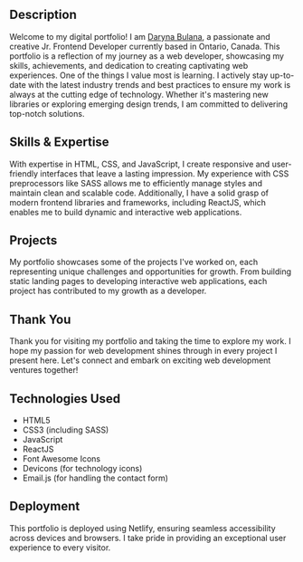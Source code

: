 <h2>Description</h2>

Welcome to my digital portfolio! I am <u>Daryna Bulana</u>, a passionate and creative Jr. Frontend Developer currently based in Ontario, Canada. This portfolio is a reflection of my journey as a web developer, showcasing my skills, achievements, and dedication to creating captivating web experiences. One of the things I value most is learning. I actively stay up-to-date with the latest industry trends and best practices to ensure my work is always at the cutting edge of technology. Whether it's mastering new libraries or exploring emerging design trends, I am committed to delivering top-notch solutions.

<h2>Skills & Expertise</h2>

With expertise in HTML, CSS, and JavaScript, I create responsive and user-friendly interfaces that leave a lasting impression. My experience with CSS preprocessors like SASS allows me to efficiently manage styles and maintain clean and scalable code. Additionally, I have a solid grasp of modern frontend libraries and frameworks, including ReactJS, which enables me to build dynamic and interactive web applications.

<h2>Projects</h2>

My portfolio showcases some of the projects I've worked on, each representing unique challenges and opportunities for growth. From building static landing pages to developing interactive web applications, each project has contributed to my growth as a developer.

<h2>Thank You</h2>

Thank you for visiting my portfolio and taking the time to explore my work. I hope my passion for web development shines through in every project I present here. Let's connect and embark on exciting web development ventures together!

<h2>Technologies Used</h2>

* HTML5
* CSS3 (including SASS)
* JavaScript
* ReactJS
* Font Awesome Icons
* Devicons (for technology icons)
* Email.js (for handling the contact form)
  
<h2>Deployment</h2>
This portfolio is deployed using Netlify, ensuring seamless accessibility across devices and browsers. I take pride in providing an exceptional user experience to every visitor.
